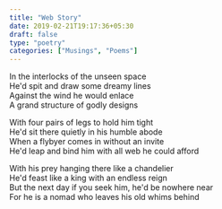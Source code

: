 ```yaml
---  
title: "Web Story"  
date: 2019-02-21T19:17:36+05:30  
draft: false  
type: "poetry"  
categories: ["Musings", "Poems"]  
---  
```

  
In the interlocks of the unseen space  
He'd spit and draw some dreamy lines  
Against the wind he would enlace  
A grand structure of godly designs  
  
With four pairs of legs to hold him tight  
He'd sit there quietly in his humble abode  
When a flybyer comes in without an invite  
He'd leap and bind him with all web he could afford  
  
With his prey hanging there like a chandelier  
He'd feast like a king with an endless reign  
But the next day if you seek him, he'd be nowhere near  
For he is a nomad who leaves his old whims behind  
